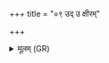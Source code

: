 +++
title = "०९ उद् उ क्षीरम्"

+++
<details><summary>मूलम् (GR)</summary>

+++(not found in PSK)+++उद् उ क्षीरम् उत्तभितं  
स्यन्दन्ताम् अस्य धेनवः ।  
असृक् तस्य गावो दुह्रां  
यो अस्मान् नापचायति ॥
</details>
